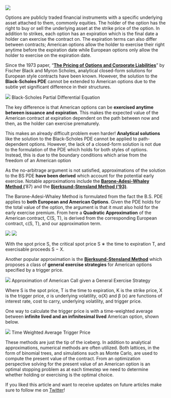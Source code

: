 ![](https://miro.medium.com/max/1020/1*pJTKo5wO4iuJJ2fWQGAMXA.jpeg)

Options are publicly traded financial instruments with a specific underlying asset attached to them, commonly equities. The holder of the option has the right to buy or sell the underlying asset at the strike price of the option. In addition to strikes, each option has an expiration which is the final date a holder can exercise the contract on. The expiration terms can also differ between contracts; American options allow the holder to exercise their right anytime before the expiration date while European options only allow the holder to exercise on the expiration date.

Since the 1973 paper, “[**The Pricing of Options and Corporate Liabilities**](https://www.journals.uchicago.edu/doi/10.1086/260062)” by Fischer Black and Myron Scholes, analytical closed-form solutions for European style contracts have been known. However, the solution to the **Black-Scholes PDE** cannot be extended to American options due to the subtle yet significant difference in their structures.

![](https://miro.medium.com/max/1400/1*pug7TSAEtkMWRpzbWimWlA.png)
Black-Scholes Partial Differential Equation

The key difference is that American options can be **exercised anytime between issuance and expiration**. This makes the expected value of the American contract at expiration dependent on the path between now and then, as the holder can exercise prematurely.

This makes an already difficult problem even harder! **Analytical solutions** like the solution to the Black-Scholes PDE cannot be applied  to path-dependent options. However, the lack of a closed-form solution is not due to the formulation of the PDE which holds for both styles of options. Instead, this is due to the boundary conditions which arise from the freedom of an American option

As the no-arbitrage argument is not satisfied, approximations of the solution to the BS PDE **have been derived** which account for the potential early exercise. Notable approximations include the [**Barone-Adesi-Whaley Method (**](https://www.deriscope.com/docs/Barone_Adesi_Whaley_1987.pdf)’87) and the [**Bjerksund-Stensland Method (‘93)**](https://www.sciencedirect.com/science/article/abs/pii/095652219390009H).

The Barone-Adesi-Whaley Method is formulated from the fact the B.S. PDE applies to **both European and American Options**. Given the PDE holds for the total value of the option, the argument is that it must also hold for the early exercise premium. From here a **Quadratic Approximation** of the American contract, C(S, T), is derived from the corresponding European contract, c(S, T), and our approximation term.

![](https://miro.medium.com/max/1400/1*SSGrIKDbSaOmVaamdTvhtQ.png)
![](https://miro.medium.com/max/1370/1*iGjtsBPLf9VPnq6ku8sefQ.png)

With the spot price S, the critical spot price S ∗ the time to expiration T, and exercisable proceeds S − X.

Another popular approximation is the  [**Bjerksund-Stensland Method**](https://www.sciencedirect.com/science/article/abs/pii/095652219390009H) which proposes a class of **general exercise strategies** for American options specified by a trigger price.

![](https://miro.medium.com/max/1400/1*8ccBCW6h6Gze-2rfaGJqiQ.png)
Approximation of American Call given a General Exercise Strategy

Where S is the spot price, T is the time to expiration, K is the strike price, X is the trigger price, σ is underlying volatility, α(X) and β (x) are functions of interest rate, cost to carry, underlying volatility, and trigger price.

One way to calculate the trigger price is with a time-weighted average between **infinite lived and an infinitesimal lived** American option, shown below.

![](https://miro.medium.com/max/1134/1*7sk1ciscMbtYMWJEgWOCDw.png)
Time Weighted Average Trigger Price

These methods are just the tip of the iceberg. In addition to analytical approximations, numerical methods are often utilized. Both lattices, in the form of binomial trees, and simulations such as Monte Carlo, are used to compute the present value of the contract. From an optimization perspective solving for the present value of an American option is an optimal stopping problem as at each timestep we need to determine whether holding or exercising is the optimal choice.

If you liked this article and want to receive updates on future articles make sure to follow me on [Twitter](https://twitter.com/jason_bohne)!
